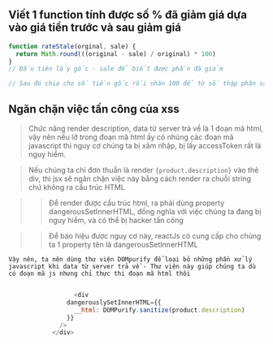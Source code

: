 ## Viết 1 function tính được số % đã giảm giá dựa vào giá tiền trước và sau giảm giá

```ts
function rateStale(orginal, sale) {
  return Math.round(((original - sale) / original) * 100)
}
// Đầu tiên lấy gốc - sale để biết được phần đã giảm

// Sau đó chia cho số tiền gốc rồi nhân 100 để từ số thập phân sale -> phần trăm sale
```

## Ngăn chặn việc tấn công của xss

> Chức năng render description, data từ server trả về là 1 đoạn mã html, vậy nên nếu lỡ trong đoạn mã html ấy có nhúng các đoạn mã javascript thì nguy cơ chúng ta bị xâm nhập, bị lấy accessToken rất là nguy hiểm.

> Nếu chúng ta chỉ đơn thuần là render `{product.description}` vào thẻ div, thì jsx sẽ ngăn chặn việc này bằng cách render ra chuỗi string chứ không ra cấu trúc HTML

> > Để render được cấu trúc html, ra phải dùng property dangerousSetInnerHTML, đồng nghĩa với việc chúng ta đang bị nguy hiểm, và có thể bị hacker tấn công

> > Để báo hiệu được nguy cơ này, reactJs có cung cấp cho chúng ta 1 property tên là dangerousSetInnerHTML

`Vậy nên, ta nên dùng thư viện DOMpurify để loại bỏ những phần xử lý javascript khi data từ server trả về - Thư viện này giúp chúng ta dù có đoạn mã js nhưng chỉ thực thi đoạn mã html thôi `

```js

                  <div
                dangerouslySetInnerHTML={{
                  __html: DOMPurify.sanitize(product.description)
                }}
              />
            </div>

```
